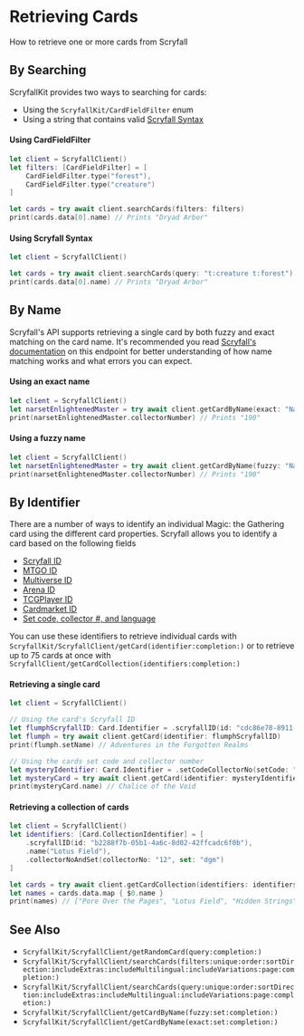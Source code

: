 #  Retrieving Cards

How to retrieve one or more cards from Scryfall

## By Searching

ScryfallKit provides two ways to searching for cards:
- Using the ``ScryfallKit/CardFieldFilter`` enum
- Using a string that contains valid [Scryfall Syntax](https://scryfall.com/docs/syntax)

#### Using CardFieldFilter
```swift
let client = ScryfallClient()
let filters: [CardFieldFilter] = [
    CardFieldFilter.type("forest"),
    CardFieldFilter.type("creature")
]

let cards = try await client.searchCards(filters: filters)
print(cards.data[0].name) // Prints "Dryad Arbor"
```

#### Using Scryfall Syntax
```swift
let client = ScryfallClient()

let cards = try await client.searchCards(query: "t:creature t:forest")
print(cards.data[0].name) // Prints "Dryad Arbor"
```

## By Name
Scryfall's API supports retrieving a single card by both fuzzy and exact matching on the card name. It's recommended you read [Scryfall's documentation](https://scryfall.com/docs/api/cards/named) on this endpoint for better understanding of how name matching works and what errors you can expect.

#### Using an exact name
```swift
let client = ScryfallClient()
let narsetEnlightenedMaster = try await client.getCardByName(exact: "Narset, Enlightened Master")
print(narsetEnlightenedMaster.collectorNumber) // Prints "190"
```

#### Using a fuzzy name
```swift
let client = ScryfallClient()
let narsetEnlightenedMaster = try await client.getCardByName(fuzzy: "Narset, Master")
print(narsetEnlightenedMaster.collectorNumber) // Prints "190"
```

## By Identifier
There are a number of ways to identify an individual Magic: the Gathering card using the different card properties. Scryfall allows you to identify a card based on the following fields
- [Scryfall ID](Card/Identifier/scryfallID(id:))
- [MTGO ID](Card/Identifier/mtgoID(id:))
- [Multiverse ID](Card/Identifier/multiverseID(id:))
- [Arena ID](Card/Identifier/arenaID(id:))
- [TCGPlayer ID](Card/Identifier/tcgPlayerID(id:))
- [Cardmarket ID](Card/Identifier/cardMarketID(id:))
- [Set code, collector #, and language](Card/Identifier/setCodeCollectorNo(setCode:collectorNo:lang:))

You can use these identifiers to retrieve individual cards with ``ScryfallKit/ScryfallClient/getCard(identifier:completion:)`` or to retrieve up to 75 cards at once with ``ScryfallClient/getCardCollection(identifiers:completion:)``

#### Retrieving a single card
```swift
let client = ScryfallClient()

// Using the card's Scryfall ID
let flumphScryfallID: Card.Identifier = .scryfallID(id: "cdc86e78-8911-4a0d-ba3a-7802f8d991ef")
let flumph = try await client.getCard(identifier: flumphScryfallID)
print(flumph.setName) // Adventures in the Forgotten Realms

// Using the cards set code and collector number
let mysteryIdentifier: Card.Identifier = .setCodeCollectorNo(setCode: "mrd", collectorNo: "150")
let mysteryCard = try await client.getCard(identifier: mysteryIdentifier)
print(mysteryCard.name) // Chalice of the Void
```

#### Retrieving a collection of cards
```swift
let client = ScryfallClient()
let identifiers: [Card.CollectionIdentifier] = [
    .scryfallID(id: "b2288f7b-05b1-4a6c-8d02-42ffcadc6f0b"),
    .name("Lotus Field"),
    .collectorNoAndSet(collectorNo: "12", set: "dgm")
]

let cards = try await client.getCardCollection(identifiers: identifiers)
let names = cards.data.map { $0.name }
print(names) // ["Pore Over the Pages", "Lotus Field", "Hidden Strings"]
```

## See Also
- ``ScryfallKit/ScryfallClient/getRandomCard(query:completion:)``
- ``ScryfallKit/ScryfallClient/searchCards(filters:unique:order:sortDirection:includeExtras:includeMultilingual:includeVariations:page:completion:)``
- ``ScryfallKit/ScryfallClient/searchCards(query:unique:order:sortDirection:includeExtras:includeMultilingual:includeVariations:page:completion:)``
- ``ScryfallKit/ScryfallClient/getCardByName(fuzzy:set:completion:)`` 
- ``ScryfallKit/ScryfallClient/getCardByName(exact:set:completion:)``

